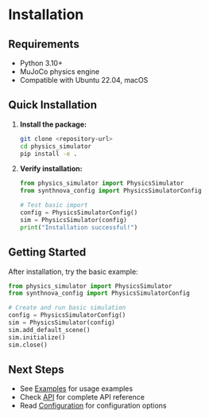 # Installation

## Requirements

* Python 3.10+
* MuJoCo physics engine
* Compatible with Ubuntu 22.04, macOS

## Quick Installation

1. **Install the package:**

   ```bash
   git clone <repository-url>
   cd physics_simulator
   pip install -e .
   ```

2. **Verify installation:**

   ```python
   from physics_simulator import PhysicsSimulator
   from synthnova_config import PhysicsSimulatorConfig
   
   # Test basic import
   config = PhysicsSimulatorConfig()
   sim = PhysicsSimulator(config)
   print("Installation successful!")
   ```

## Getting Started

After installation, try the basic example:

```python
from physics_simulator import PhysicsSimulator
from synthnova_config import PhysicsSimulatorConfig

# Create and run basic simulation
config = PhysicsSimulatorConfig()
sim = PhysicsSimulator(config)
sim.add_default_scene()
sim.initialize()
sim.close()
```

## Next Steps

* See [Examples](examples.md) for usage examples
* Check [API](api.md) for complete API reference
* Read [Configuration](configuration.md) for configuration options 